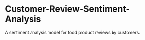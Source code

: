 # Customer-Review-Sentiment-Analysis
 A sentiment analysis model for food product reviews by customers.
